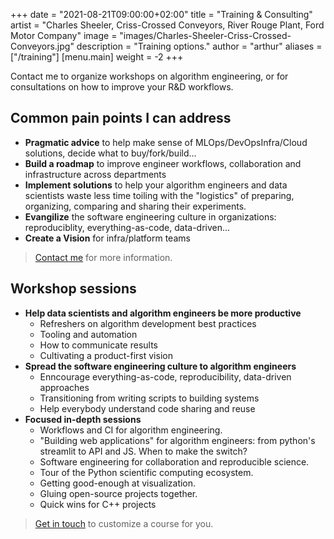 +++
date        = "2021-08-21T09:00:00+02:00"
title       = "Training & Consulting"
artist = "Charles Sheeler, Criss-Crossed Conveyors, River Rouge Plant, Ford Motor Company"
image = "images/Charles-Sheeler-Criss-Crossed-Conveyors.jpg"
description = "Training options."
author = "arthur"
aliases = ["/training"]
[menu.main]
weight = -2
+++

Contact me to organize workshops on algorithm engineering, or for consultations on how to improve your R&D workflows.

<!--more-->

## Common pain points I can address
- **Pragmatic advice** to help make sense of MLOps/DevOpsInfra/Cloud solutions, decide what to buy/fork/build...
- **Build a roadmap** to improve engineer workflows, collaboration and infrastructure across departments
- **Implement solutions** to help your algorithm engineers and data scientists waste less time toiling with the "logistics" of preparing, organizing, comparing and sharing their experiments.
- **Evangilize** the software engineering culture in organizations: reproduciblity, everything-as-code, data-driven...
- **Create a Vision** for infra/platform teams


> [Contact me](mailto:arthur.flam@gmail.com) for more information.

## Workshop sessions
- **Help data scientists and algorithm engineers be more productive**
  * Refreshers on algorithm development best practices
  * Tooling and automation
  * How to communicate results
  * Cultivating a product-first vision
- **Spread the software engineering culture to algorithm engineers**
  * Enncourage everything-as-code, reproducibility, data-driven approaches
  * Transitioning from writing scripts to building systems
  * Help everybody understand code sharing and reuse
- **Focused in-depth sessions**
  * Workflows and CI for algorithm engineering.
  * "Building web applications" for algorithm engineers: from python's streamlit to API and JS. When to make the switch?
  * Software engineering for collaboration and reproducible science.
  * Tour of the Python scientific computing ecosystem.
  * Getting good-enough at visualization.
  * Gluing open-source projects together.
  * Quick wins for C++ projects

> [Get in touch](mailto:arthur.flam@gmail.com) to customize a course for you.
